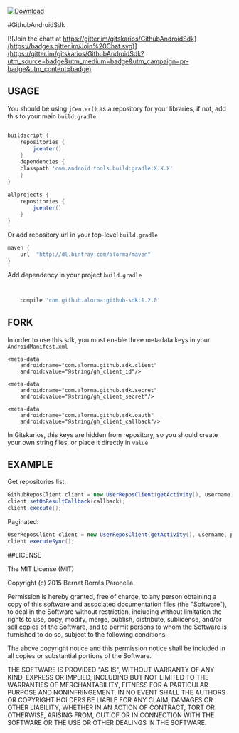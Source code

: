 [ ![Download](https://api.bintray.com/packages/alorma/maven/github-sdk/images/download.svg) ](https://bintray.com/alorma/maven/github-sdk/_latestVersion)

#GithubAndroidSdk

[![Join the chatt at https://gitter.im/gitskarios/GithubAndroidSdk](https://badges.gitter.im/Join%20Chat.svg)](https://gitter.im/gitskarios/GithubAndroidSdk?utm_source=badge&utm_medium=badge&utm_campaign=pr-badge&utm_content=badge)

## USAGE

You should be using `jCenter()` as a repository for your libraries, if not, add this to your main `build.gradle`:

``` groovy

buildscript {
    repositories {
        jcenter()
    }
    dependencies {
    classpath 'com.android.tools.build:gradle:X.X.X'
    }
}

allprojects {
    repositories {
        jcenter()
    }
}

```

Or add repository url in your top-level `build.gradle`

``` groovy
maven {
    url  "http://dl.bintray.com/alorma/maven"
}
```

Add dependency in your project `build.gradle`

``` groovy


    compile 'com.github.alorma:github-sdk:1.2.0'
```

## FORK

In order to use this sdk, you must enable three metadata keys in your `AndroidManifest.xml`

```
<meta-data
    android:name="com.alorma.github.sdk.client"
    android:value="@string/gh_client_id"/>

<meta-data
    android:name="com.alorma.github.sdk.secret"
    android:value="@string/gh_client_secret"/>

<meta-data
    android:name="com.alorma.github.sdk.oauth"
    android:value="@string/gh_client_callback"/>
```

In Gitskarios, this keys are hidden from repository, so you should create your own string files, or place it directly in `value`

## EXAMPLE

Get repositories list:
``` java
GithubReposClient client = new UserReposClient(getActivity(), username);
client.setOnResultCallback(callback);
client.execute();
```

Paginated:
``` Java
UserReposClient client = new UserReposClient(getActivity(), username, page);
client.executeSync();
```

##LICENSE

The MIT License (MIT)

Copyright (c) 2015 Bernat Borrás Paronella

Permission is hereby granted, free of charge, to any person obtaining a copy
of this software and associated documentation files (the "Software"), to deal
in the Software without restriction, including without limitation the rights
to use, copy, modify, merge, publish, distribute, sublicense, and/or sell
copies of the Software, and to permit persons to whom the Software is
furnished to do so, subject to the following conditions:

The above copyright notice and this permission notice shall be included in all
copies or substantial portions of the Software.

THE SOFTWARE IS PROVIDED "AS IS", WITHOUT WARRANTY OF ANY KIND, EXPRESS OR
IMPLIED, INCLUDING BUT NOT LIMITED TO THE WARRANTIES OF MERCHANTABILITY,
FITNESS FOR A PARTICULAR PURPOSE AND NONINFRINGEMENT. IN NO EVENT SHALL THE
AUTHORS OR COPYRIGHT HOLDERS BE LIABLE FOR ANY CLAIM, DAMAGES OR OTHER
LIABILITY, WHETHER IN AN ACTION OF CONTRACT, TORT OR OTHERWISE, ARISING FROM,
OUT OF OR IN CONNECTION WITH THE SOFTWARE OR THE USE OR OTHER DEALINGS IN THE
SOFTWARE.
